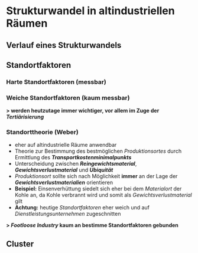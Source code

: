 # Strukturwandel in altindustriellen Räumen

## Verlauf eines Strukturwandels

## Standortfaktoren

### Harte Standortfaktoren (messbar)

### Weiche Standortfaktoren (kaum messbar)

**> werden heutzutage immer wichtiger, vor allem im Zuge der *Tertiärisierung***

### Standorttheorie (Weber)
- eher auf altindustrielle Räume anwendbar
- Theorie zur Bestimmung des bestmöglichen *Produktionsortes* durch Ermittlung des ***Transportkostenminimalpunkts***
- Unterscheidung zwischen ***Reingewichtsmaterial***, ***Gewichtsverlustmaterial*** und ***Ubiquität***
- *Produktionsort* sollte sich nach Möglichkeit **immer** an der Lage der ***Gewichtsverlustmaterialien*** orientieren
- **Beispiel:** Einsenverhüttung siedelt sich eher bei dem *Materialort* der Kohle an, da Kohle verbrannt wird und somit als *Gewichtsverlustmaterial* gilt
- **Achtung:** heutige *Standortfaktoren* eher weich und auf *Dienstleistungsunternehmen* zugeschnitten

**> *Footloose Industry* kaum an bestimme Standortfaktoren gebunden**

## Cluster
<!--stackedit_data:
eyJoaXN0b3J5IjpbLTE2OTMxNTA1OTQsLTE4NjMzMTUxNSwxNT
k5NTAwMDEsLTE2OTQ2Njk0ODddfQ==
-->